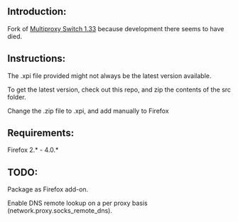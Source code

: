 Introduction:
----------------------
Fork of [Multiproxy Switch 1.33](http://multiproxyswitch.blogspot.com/) because development there seems to have died.

Instructions:
----------------------
The .xpi file provided might not always be the latest version available.

To get the latest version, check out this repo, and zip the contents of the src folder.

Change the .zip file to .xpi, and add manually to Firefox

Requirements:
----------------------
Firefox 2.* - 4.0.*

TODO:
----------------------
Package as Firefox add-on.

Enable DNS remote lookup on a per proxy basis (network.proxy.socks_remote_dns).
